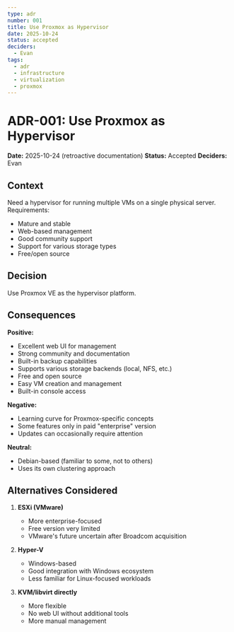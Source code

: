 ```yaml
---
type: adr
number: 001
title: Use Proxmox as Hypervisor
date: 2025-10-24
status: accepted
deciders:
  - Evan
tags:
  - adr
  - infrastructure
  - virtualization
  - proxmox
---
```


# ADR-001: Use Proxmox as Hypervisor

**Date:** 2025-10-24 (retroactive documentation)
**Status:** Accepted
**Deciders:** Evan

## Context
Need a hypervisor for running multiple VMs on a single physical server. Requirements:
- Mature and stable
- Web-based management
- Good community support
- Support for various storage types
- Free/open source

## Decision
Use Proxmox VE as the hypervisor platform.

## Consequences

**Positive:**
- Excellent web UI for management
- Strong community and documentation
- Built-in backup capabilities
- Supports various storage backends (local, NFS, etc.)
- Free and open source
- Easy VM creation and management
- Built-in console access

**Negative:**
- Learning curve for Proxmox-specific concepts
- Some features only in paid "enterprise" version
- Updates can occasionally require attention

**Neutral:**
- Debian-based (familiar to some, not to others)
- Uses its own clustering approach

## Alternatives Considered

1. **ESXi (VMware)**
   - More enterprise-focused
   - Free version very limited
   - VMware's future uncertain after Broadcom acquisition

2. **Hyper-V**
   - Windows-based
   - Good integration with Windows ecosystem
   - Less familiar for Linux-focused workloads

3. **KVM/libvirt directly**
   - More flexible
   - No web UI without additional tools
   - More manual management
